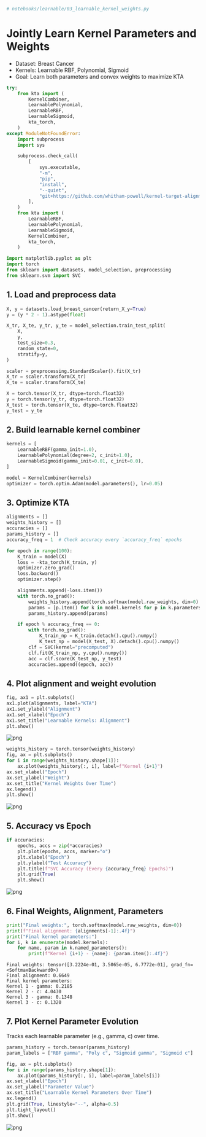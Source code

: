 ```python
# notebooks/learnable/03_learnable_kernel_weights.py
```

# Jointly Learn Kernel Parameters and Weights
- Dataset: Breast Cancer
- Kernels: Learnable RBF, Polynomial, Sigmoid
- Goal: Learn both parameters and convex weights to maximize KTA


```python
try:
    from kta import (
        KernelCombiner,
        LearnablePolynomial,
        LearnableRBF,
        LearnableSigmoid,
        kta_torch,
    )
except ModuleNotFoundError:
    import subprocess
    import sys

    subprocess.check_call(
        [
            sys.executable,
            "-m",
            "pip",
            "install",
            "--quiet",
            "git+https://github.com/whitham-powell/kernel-target-alignment.git",
        ],
    )
    from kta import (
        LearnableRBF,
        LearnablePolynomial,
        LearnableSigmoid,
        KernelCombiner,
        kta_torch,
    )

import matplotlib.pyplot as plt
import torch
from sklearn import datasets, model_selection, preprocessing
from sklearn.svm import SVC
```

## 1. Load and preprocess data


```python
X, y = datasets.load_breast_cancer(return_X_y=True)
y = (y * 2 - 1).astype(float)

X_tr, X_te, y_tr, y_te = model_selection.train_test_split(
    X,
    y,
    test_size=0.3,
    random_state=0,
    stratify=y,
)

scaler = preprocessing.StandardScaler().fit(X_tr)
X_tr = scaler.transform(X_tr)
X_te = scaler.transform(X_te)

X = torch.tensor(X_tr, dtype=torch.float32)
y = torch.tensor(y_tr, dtype=torch.float32)
X_test = torch.tensor(X_te, dtype=torch.float32)
y_test = y_te
```

## 2. Build learnable kernel combiner


```python
kernels = [
    LearnableRBF(gamma_init=1.0),
    LearnablePolynomial(degree=2, c_init=1.0),
    LearnableSigmoid(gamma_init=0.01, c_init=0.0),
]

model = KernelCombiner(kernels)
optimizer = torch.optim.Adam(model.parameters(), lr=0.05)
```

## 3. Optimize KTA


```python
alignments = []
weights_history = []
accuracies = []
params_history = []
accuracy_freq = 1  # Check accuracy every `accuracy_freq` epochs

for epoch in range(100):
    K_train = model(X)
    loss = -kta_torch(K_train, y)
    optimizer.zero_grad()
    loss.backward()
    optimizer.step()

    alignments.append(-loss.item())
    with torch.no_grad():
        weights_history.append(torch.softmax(model.raw_weights, dim=0).cpu().tolist())
        params = [p.item() for k in model.kernels for p in k.parameters()]
        params_history.append(params)

    if epoch % accuracy_freq == 0:
        with torch.no_grad():
            K_train_np = K_train.detach().cpu().numpy()
            K_test_np = model(X_test, X).detach().cpu().numpy()
        clf = SVC(kernel="precomputed")
        clf.fit(K_train_np, y.cpu().numpy())
        acc = clf.score(K_test_np, y_test)
        accuracies.append((epoch, acc))
```

## 4. Plot alignment and weight evolution


```python
fig, ax1 = plt.subplots()
ax1.plot(alignments, label="KTA")
ax1.set_ylabel("Alignment")
ax1.set_xlabel("Epoch")
ax1.set_title("Learnable Kernels: Alignment")
plt.show()
```



![png](03_learnable_kernel_weights_files/03_learnable_kernel_weights_10_0.png)




```python
weights_history = torch.tensor(weights_history)
fig, ax = plt.subplots()
for i in range(weights_history.shape[1]):
    ax.plot(weights_history[:, i], label=f"Kernel {i+1}")
ax.set_xlabel("Epoch")
ax.set_ylabel("Weight")
ax.set_title("Kernel Weights Over Time")
ax.legend()
plt.show()
```



![png](03_learnable_kernel_weights_files/03_learnable_kernel_weights_11_0.png)



## 5. Accuracy vs Epoch


```python
if accuracies:
    epochs, accs = zip(*accuracies)
    plt.plot(epochs, accs, marker="o")
    plt.xlabel("Epoch")
    plt.ylabel("Test Accuracy")
    plt.title(f"SVC Accuracy (Every {accuracy_freq} Epochs)")
    plt.grid(True)
    plt.show()
```



![png](03_learnable_kernel_weights_files/03_learnable_kernel_weights_13_0.png)



## 6. Final Weights, Alignment, Parameters


```python
print("Final weights:", torch.softmax(model.raw_weights, dim=0))
print(f"Final alignment: {alignments[-1]:.4f}")
print("Final kernel parameters:")
for i, k in enumerate(model.kernels):
    for name, param in k.named_parameters():
        print(f"Kernel {i+1} - {name}: {param.item():.4f}")
```

    Final weights: tensor([3.2224e-01, 3.5065e-05, 6.7772e-01], grad_fn=<SoftmaxBackward0>)
    Final alignment: 0.6649
    Final kernel parameters:
    Kernel 1 - gamma: 0.2185
    Kernel 2 - c: 4.0430
    Kernel 3 - gamma: 0.1348
    Kernel 3 - c: 0.1320


## 7. Plot Kernel Parameter Evolution
Tracks each learnable parameter (e.g., gamma, c) over time.


```python
params_history = torch.tensor(params_history)
param_labels = ["RBF gamma", "Poly c", "Sigmoid gamma", "Sigmoid c"]

fig, ax = plt.subplots()
for i in range(params_history.shape[1]):
    ax.plot(params_history[:, i], label=param_labels[i])
ax.set_xlabel("Epoch")
ax.set_ylabel("Parameter Value")
ax.set_title("Learnable Kernel Parameters Over Time")
ax.legend()
plt.grid(True, linestyle="--", alpha=0.5)
plt.tight_layout()
plt.show()
```



![png](03_learnable_kernel_weights_files/03_learnable_kernel_weights_17_0.png)




```python

```
